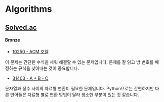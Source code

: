 # Algorithms 
##  [Solved.ac](https://solved.ac)

#### Bronze

- [10250 - ACM 호텔](https://www.acmicpc.net/problem/10250)

 이 문제는 간단한 수식을 세워 해결할 수 있는 문제입니다. 문제를 잘 읽고 방 번호를 배정하는 규칙을 찾아내는 것이 중요합니다. 

- [31403 - A + B - C](https://www.acmicpc.net/problem/31403)

문자열과 정수 사이의 자료형 변환이 필요한 문제입니다. Python으로는 간편하지만 다른 언어들은 자료형 별로 변환 방법이 달라 생소한 부분이 있는 것 같습니다. 


